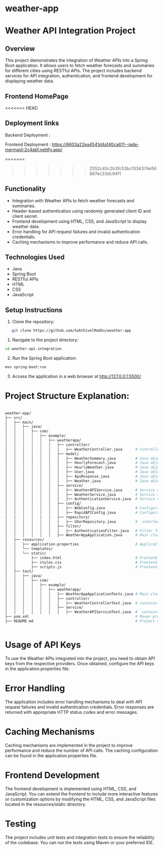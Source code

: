 # weather-app

# Weather API Integration Project

## Overview

This project demonstrates the integration of Weather APIs into a Spring Boot application. It allows users to fetch weather forecasts and summaries for different cities using RESTful APIs. The project includes backend services for API integration, authentication, and frontend development for displaying weather data.


## Frontend HomePage




<<<<<<< HEAD

## Deployment links

Backend Deployment : 

Frontend Deployment : https://6603a22ea4541d4a140ca611--jade-mermaid-2c4abf.netlify.app/


=======
>>>>>>> 2552c45c2b3fc53bc1034374e56887ec33dc94f1
## Functionality

- Integration with Weather APIs to fetch weather forecasts and summaries.
- Header-based authentication using randomly generated client ID and client secret.
- Frontend development using HTML, CSS, and JavaScript to display weather data.
- Error handling for API request failures and invalid authentication credentials.
- Caching mechanisms to improve performance and reduce API calls.

## Technologies Used

- Java
- Spring Boot
- RESTful APIs
- HTML
- CSS
- JavaScript

## Setup Instructions

1. Clone the repository:

```bash
   git clone https://github.com/SakthivelMadhu/weather-app
```

1. Navigate to the project directory:
```bash
cd weather-api-integration
```

2. Run the Spring Boot application:
```bash
mvn spring-boot:run
```

3. Access the application in a web browser at http://127.0.0.1:5500/


# Project  Structure Explanation:

```bash

weather-app/
├── src/
│   ├── main/
│   │   ├── java/
│   │   │   ├── com/
│   │   │   │   ├── example/
│   │   │   │   │   ├── weatherapp/
│   │   │   │   │   │   ├── controller/
│   │   │   │   │   │   │   ├── WeatherController.java      # Controller class to handle HTTP requests
│   │   │   │   │   │   ├── model/
│   │   │   │   │   │   │   ├── WeatherSummary.java         # Java object for weather summary
│   │   │   │   │   │   │   ├── HourlyForecast.java         # Java object for hourly forecast
│   │   │   │   │   │   │   ├── HourlyWeather.java          # Java object for hourly weather details
│   │   │   │   │   │   │   ├── User.java                   # Java object for User details
│   │   │   │   │   │   │   ├── ApiResponse.java            # Java object for api response details
│   │   │   │   │   │   │   ├── Weather.java                # Java object for  weather details
│   │   │   │   │   │   ├── service/
│   │   │   │   │   │   │   ├── WeatherAPIService.java      # Service class to integrate Weather API
│   │   │   │   │   │   │   ├── WeatherService.java         # Service class to integrate Weather 
│   │   │   │   │   │   │   ├── AuthenticationService.java  # Service class for header-based authentication
│   │   │   │   │   │   ├── config/
│   │   │   │   │   │   │   ├── WebConfig.java              # Configuration class for filters/interceptors
│   │   │   │   │   │   │   ├── RapidAPIConfig.java         # Configuration class for RapidAPI integration
│   │   │   │   │   │   ├── repository/
│   │   │   │   │   │   │   ├── USerRepository.java         #  interface to fetch a user by their client ID.
│   │   │   │   │   │   ├── filter/
│   │   │   │   │   │   │   ├── AuthenticationFilter.java   # Filter for header-based authentication
│   │   │   │   │   │   ├── WeatherAppApplication.java      # Main class to run Spring Boot application
│   ├── resources/
│   │   ├── application.properties                          # Application properties file
│   │   └── templates/
│   │   └── static/
│   │       ├── index.html                                  # Frontend HTML file
│   │       ├── styles.css                                  # Frontend CSS file
│   │       ├── scripts.js                                  # Frontend JavaScript file
│   ├── test/
│   │   ├── java/
│   │   │   ├── com/
│   │   │   │   ├── example/
│   │   │   │   │   ├── weatherapp/
│   │   │   │   │   │   ├── WeatherAppApplicationTests.java # Main class to run Spring Boot test application
│   │   │   │   │   │   ├── controller/
│   │   │   │   │   │   │   ├── WeatherControllerTest.java  # contains unit tests for the WeatherController class.
│   │   │   │   │   │   ├── service/
│   │   │   │   │   │   │   ├── WeatherAPIServiceTest.java  #  contains unit tests for the WeatherAPIService class
├── pom.xml                                                 # Maven project configuration file
├── README.md                                               # Project documentation



```




# Usage of API Keys
To use the Weather APIs integrated into the project, you need to obtain API keys from the respective providers. Once obtained, configure the API keys in the application.properties file.

# Error Handling
The application includes error handling mechanisms to deal with API request failures and invalid authentication credentials. Error responses are returned with appropriate HTTP status codes and error messages.

# Caching Mechanisms
Caching mechanisms are implemented in the project to improve performance and reduce the number of API calls. The caching configuration can be found in the application.properties file.

# Frontend Development
The frontend development is implemented using HTML, CSS, and JavaScript. You can extend the frontend to include more interactive features or customization options by modifying the HTML, CSS, and JavaScript files located in the resources/static directory.

# Testing
The project includes unit tests and integration tests to ensure the reliability of the codebase. You can run the tests using Maven or your preferred IDE.
```
